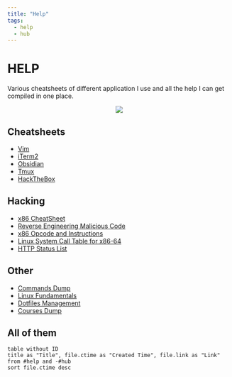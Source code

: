 ```yaml
---
title: "Help"
tags:
  - help
  - hub
---
```


# HELP

Various cheatsheets of different application I use and all the help I can get compiled in one place.

<center><img src="https://c.tenor.com/_h_1fcwEkHYAAAAC/studying-windy.gif"></center>

## Cheatsheets
- [Vim](notes/vim-cheatsheet.md)
- [iTerm2](notes/iterm2-cheatsheet.md)
- [Obsidian](notes/obsidian-cheatsheet.md)
- [Tmux](notes/tmux-cheatsheet.md)
- [HackTheBox](notes/hackthebox.md)

## Hacking
- [x86 CheatSheet](https://trailofbits.github.io/ctf/vulnerabilities/references/X86_Win32_Reverse_Engineering_Cheat_Sheet.pdf)
- [Reverse Engineering Malicious Code](https://zeltser.com/media/docs/reverse-engineering-malicious-code-tips.pdf)
- [x86 Opcode and Instructions](http://ref.x86asm.net/coder64.html#x02)
- [Linux System Call Table for x86-64](https://blog.rchapman.org/posts/Linux_System_Call_Table_for_x86_64/)
- [HTTP Status List](https://en.wikipedia.org/wiki/List_of_HTTP_status_codes#3xx_redirection)

## Other
- [Commands Dump](notes/useful-commands-dump.md)
- [Linux Fundamentals](notes/linux-fundamentals.md)
- [Dotfiles Management](notes/dotfile-management.md)
- [Courses Dump](notes/courses-dump.md)

## All of them
```dataview
table without ID
title as "Title", file.ctime as "Created Time", file.link as "Link"
from #help and -#hub
sort file.ctime desc
```